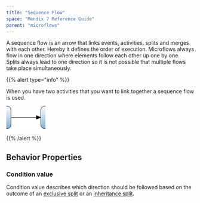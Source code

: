 ```yaml
---
title: "Sequence Flow"
space: "Mendix 7 Reference Guide"
parent: "microflows"
---
```



A sequence flow is an arrow that links events, activities, splits and merges with each other. Hereby it defines the order of execution. Microflows always flow in one direction where elements follow each other up one by one. Splits always lead to one direction so it is not possible that multiple flows take place simultaneously.

{{% alert type="info" %}}

When you have two activities that you want to link together a sequence flow is used.

![](attachments/819203/917971.png)

{{% /alert %}}

## Behavior Properties

### Condition value

Condition value describes which direction should be followed based on the outcome of an [exclusive split](exclusive-split) or an [inheritance split](inheritance-split).
